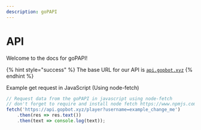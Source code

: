 ```yaml
---
description: goPAPI
---
```


# API

Welcome to the docs for goPAPI!

{% hint style="success" %}
The base URL for our API is [`api.gopbot.xyz`](https://api.gopbot.xyz)
{% endhint %}

Example get request in JavaScript (Using node-fetch)

```js
// Request data from the goPAPI in javascript using node-fetch
// don't forget to require and install node fetch https://www.npmjs.com/package/node-fetch
fetch('https://api.gopbot.xyz/player?username=example_change_me')
    .then(res => res.text())
    .then(text => console.log(text));
```
